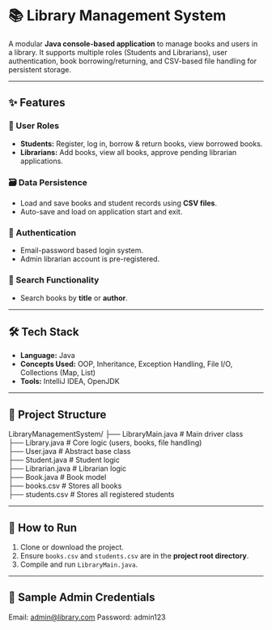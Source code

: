 # 📚 Library Management System

A modular **Java console-based application** to manage books and users in a library. It supports multiple roles (Students and Librarians), user authentication, book borrowing/returning, and CSV-based file handling for persistent storage.

---

## ✨ Features

### 👤 User Roles
- **Students:** Register, log in, borrow & return books, view borrowed books.  
- **Librarians:** Add books, view all books, approve pending librarian applications.

### 🗃 Data Persistence
- Load and save books and student records using **CSV files**.
- Auto-save and load on application start and exit.

### 🔐 Authentication
- Email-password based login system.
- Admin librarian account is pre-registered.

### 🔎 Search Functionality
- Search books by **title** or **author**.

---

## 🛠 Tech Stack

- **Language:** Java  
- **Concepts Used:** OOP, Inheritance, Exception Handling, File I/O, Collections (Map, List)  
- **Tools:** IntelliJ IDEA, OpenJDK

---

## 📁 Project Structure

LibraryManagementSystem/
├── LibraryMain.java     # Main driver class  
├── Library.java         # Core logic (users, books, file handling)  
├── User.java            # Abstract base class  
├── Student.java         # Student logic  
├── Librarian.java       # Librarian logic  
├── Book.java            # Book model  
├── books.csv            # Stores all books  
├── students.csv         # Stores all registered students  



---

## 📂 How to Run

1. Clone or download the project.
2. Ensure `books.csv` and `students.csv` are in the **project root directory**.
3. Compile and run `LibraryMain.java`.

---

## 📝 Sample Admin Credentials

Email: admin@library.com
Password: admin123
